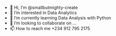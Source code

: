 - 👋 Hi, I’m @smallbutmighty-create
- 👀 I’m interested in Data Analytics
- 🌱 I’m currently learning Data Analysis with Python
- 💞️ I’m looking to collaborate on ...
- 📫 How to reach me +234 912 795 2175

<!---
smallbutmighty-create/smallbutmighty-create is a ✨ special ✨ repository because its `README.md` (this file) appears on your GitHub profile.
You can click the Preview link to take a look at your changes.
--->
